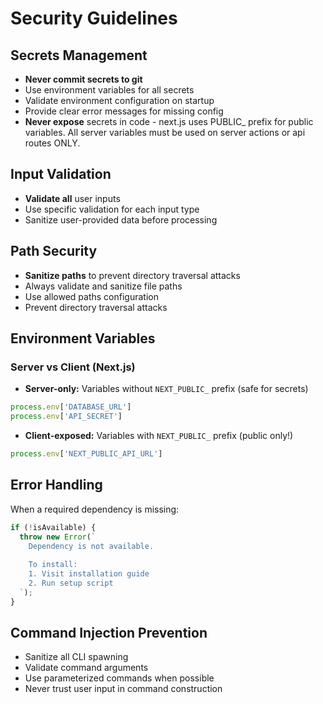 # Security Guidelines

## Secrets Management

- **Never commit secrets to git**
- Use environment variables for all secrets
- Validate environment configuration on startup  
- Provide clear error messages for missing config
- **Never expose** secrets in code - next.js uses PUBLIC_ prefix for public variables. All server variables must be used on server actions or api routes ONLY.

## Input Validation

- **Validate all** user inputs
- Use specific validation for each input type
- Sanitize user-provided data before processing

## Path Security

- **Sanitize paths** to prevent directory traversal attacks
- Always validate and sanitize file paths
- Use allowed paths configuration  
- Prevent directory traversal attacks

## Environment Variables

### Server vs Client (Next.js)
- **Server-only:** Variables without `NEXT_PUBLIC_` prefix (safe for secrets)
```typescript
process.env['DATABASE_URL']
process.env['API_SECRET']  
```

- **Client-exposed:** Variables with `NEXT_PUBLIC_` prefix (public only!)
```typescript
process.env['NEXT_PUBLIC_API_URL']
```

## Error Handling

When a required dependency is missing:
```typescript
if (!isAvailable) {
  throw new Error(`
    Dependency is not available.
    
    To install:
    1. Visit installation guide
    2. Run setup script
  `);
}
```

## Command Injection Prevention

- Sanitize all CLI spawning
- Validate command arguments
- Use parameterized commands when possible
- Never trust user input in command construction